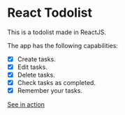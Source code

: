 # React Todolist

This is a todolist made in ReactJS.

The app has the following capabilities:
- [x] Create tasks.
- [x] Edit tasks.
- [x] Delete tasks.
- [x] Check tasks as completed.
- [x] Remember your tasks.

[See in action](https://react-todolist.armiixteryx.now.sh/)
